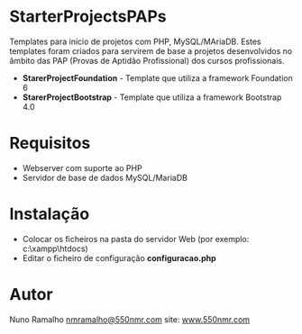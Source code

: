 # StarterProjectsPAPs
Templates para início de projetos com PHP, MySQL/MAriaDB. Estes templates foram criados para servirem de base a projetos desenvolvidos no âmbito das PAP (Provas de Aptidão Profissional) dos cursos profissionais.

* **StarerProjectFoundation** - Template que utiliza a framework Foundation 6
* **StarerProjectBootstrap** - Template que utiliza a framework Bootstrap 4.0

# Requisitos
* Webserver com suporte ao PHP
* Servidor de base de dados MySQL/MariaDB

# Instalação
* Colocar os ficheiros na pasta do servidor Web (por exemplo: c:\xampp\htdocs)
* Editar o ficheiro de configuração **configuracao.php**

# Autor
Nuno Ramalho nmramalho@550nmr.com
site: www.550nmr.com


